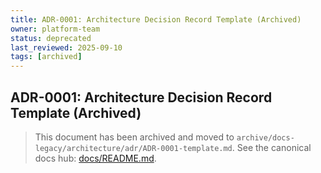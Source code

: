 ```yaml
---
title: ADR-0001: Architecture Decision Record Template (Archived)
owner: platform-team
status: deprecated
last_reviewed: 2025-09-10
tags: [archived]
---
```


## ADR-0001: Architecture Decision Record Template (Archived)

> This document has been archived and moved to `archive/docs-legacy/architecture/adr/ADR-0001-template.md`.
> See the canonical docs hub: [docs/README.md](./README.md).
